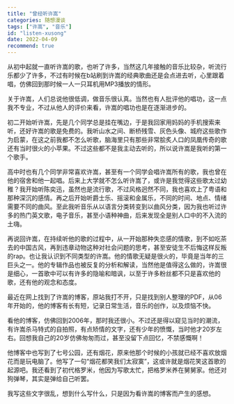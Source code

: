 ```yaml
---
title: "曾经听许嵩"
categories: 随想漫谈
tags: ["许嵩", "音乐"]
id: "listen-xusong"
date: 2022-04-09
recommend: true
---
```


从初中起就一直听许嵩的歌，也听了许多，当然这几年接触的音乐比较杂，听流行乐都少了许多，不过有时候在b站刷到许嵩的经典歌曲还是会点进去听，心里跟着唱，仿佛回到那时候一人一只耳机用MP3播放的情形。

关于许嵩，人们总说他很低调，做音乐很认真。当然也有人批评他的唱功，这一点我不专业，不过从他人的评价来看，许嵩的唱功也是在逐渐进步的。

初二开始听许嵩，先是几个同学总是挂在嘴边，于是我回家用妈妈的手机搜索来听，还好许嵩的歌是免费的。我听山水之间、断桥残雪、灰色头像、城府这些歌作为启蒙，在这之前我都不怎么听歌，脑海里只有那些非常脍炙人口的凤凰传奇的歌还有当时很火的小苹果。不过这些都不是我主动去听的，所以说许嵩是我听的第一个歌手。

高中时也有几个同学非常喜欢许嵩，甚至有一个同学会唱许嵩所有的歌，我也曾在他的宿舍和他一起唱。后来上大学就不怎么听许嵩了，或许是我觉得这些歌太过幼稚？我开始听陈奕迅，虽然也是流行歌，不过风格迥然不同，我也喜欢上了粤语和那种深沉的感情。再之后开始听爵士乐、摇滚和金属乐，不同的时间、地点、情绪需要不同的曲风。至此我听音乐从以语言分类转变到以曲风分类，因为我也听过许多的热门英文歌，电子音乐，甚至小语种神曲，后来发现全是别人口中的不入流的土嗨。

再说回许嵩，在持续听他的歌的过程中，从一开始那种失恋感的情歌，到不如吃茶去的中国古风，再到违章动物这种对社会问题的思考，甚至安徒生不后悔这样反叛的rap。也让我认识到不同类型的许嵩。他的情歌无疑是很火的，毕竟是当年的三巨头之一。他的专辑作品也被反复的分析和解读，当然他是值得这么做的，许嵩很是细心，一首歌中可以有许多的隐喻和暗讽，以至于许多粉丝都不只是喜欢他的歌，还有他的观念和态度。

最近在网上找到了许嵩的博客，原站我打不开，只是找到别人整理的PDF，从06年开始的，他的博客有长有短，记录日常生活，音乐的创作，以及烦恼不快。

看他的博客，仿佛回到2006年，那时我还很小。不过还是得以窥见当时的潮流，有许嵩杀马特式的自拍照，有点矫情的文字，还有少年的愤慨，当时他才20岁左右。回想我自己的20岁仿佛匆匆而过，甚至没留下点回忆，不禁感慨啊！

他博客中也写到了七号公园，还有烟花，原来他那个时候的小孩就已经不喜欢放烟花而是玩电脑了。他写了一句“烟花都笑我们太寂寞”，这或许就是烟花笑这首歌的起源吧。我还看到了初代格罗米，他因为写歌太忙，把格罗米养在舅舅家。他还对狗弹琴，其实是弹给自己听罢。

我写这些文字很乱，想到什么写什么，只是因为看许嵩的博客而产生的感想。